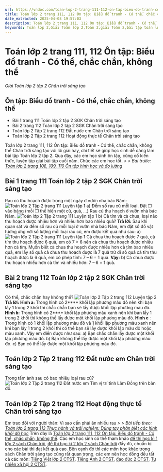 ```yaml
---
url: https://vndoc.com/toan-lop-2-trang-111-112-on-tap-bieu-do-tranh-co-the-chac-chan-khong-the-266508
title: Toán lớp 2 trang 111, 112 Ôn tập: Biểu đồ tranh - Có thể, chắc chắn, không thể - Giải Toán lớp 2 tập 2 Chân trời sáng tạo - VnDoc.com
date_extracted: 2025-04-08 19:57:03
description: Toán lớp 2 trang 111, 112 Ôn tập: Biểu đồ tranh - Có thể, chắc chắn, không thể Chân trời sáng tạo được biên soạn có lời giải giúp cho các em học sinh tham khảo, ôn tập, củng cố các kiến thức môn Toán 2 tập 2 thêm tốt hơn.
keywords: Toán lớp 2,Giải Toán lớp 2,Toán 2,giải Toán 2,bài tập toán lớp 2,toan lop 2,toán lớp 2 tập 2,toán 2 tập 2,học toán lớp 2,toán lớp 2 sách Chân trời,toán lớp 2 chân trời sáng tạo,Sách giáo khoa lớp 2 Chân trời sáng tạo,Toán lớp 2 trang 109 chân trời sáng tạo,Toán lớp 2 trang 111 chân trời sáng tạo tập 2,Toán lớp 2 trang 112 tập 2
---
```


# Toán lớp 2 trang 111, 112 Ôn tập: Biểu đồ tranh - Có thể, chắc chắn, không thể
 _Giải Toán lớp 2 tập 2 Chân trời sáng tạo_
## Ôn tập: Biểu đồ tranh - Có thể, chắc chắn, không thể
  * Bài 1 trang 111 Toán lớp 2 tập 2 SGK Chân trời sáng tạo
  * Bài 2 trang 112 Toán lớp 2 tập 2 SGK Chân trời sáng tạo
  * Toán lớp 2 Tập 2 trang 112 Đất nước em Chân trời sáng tạo
  * Toán lớp 2 Tập 2 trang 112 Hoạt động thực tế Chân trời sáng tạo

Toán lớp 2 trang 111, 112 Ôn tập: Biểu đồ tranh - Có thể, chắc chắn, không thể Chân trời sáng tạo với lời giải hay, chi tiết sẽ giúp học sinh dễ dàng làm bài tập Toán lớp 2 tập 2. Qua đây, các em học sinh ôn tập, củng cố kiến thức, luyện tập giải bài tập cuối năm. Chúc các em học tốt.
_> > Bài trước: [Toán lớp 2 trang 108, 109, 110 Ôn tập hình học và đo lường](<https://vndoc.com/toan-lop-2-trang-108-109-110-on-tap-hinh-hoc-va-do-luong-266496>)_
## **Bài 1 trang 111 Toán lớp 2 tập 2 SGK Chân trời sáng tạo**
Rau củ thu hoạch được trong một ngày ở vườn nhà bác Năm:
![Toán lớp 2 Tập 2 trang 111 Luyện tập 1](https://i.vdoc.vn/data/image/2022/05/27/toan-lop-2-trang-108-109-110-1.jpg)
a\) Đếm số rau củ mỗi loại. Đặt ❒ vào bảng \(mỗi ❒ thể hiện một củ, quả, …\)
Rau củ thu hoạch ở vườn nhà bác Năm.
![Toán lớp 2 Tập 2 trang 111 Luyện tập 1](https://i.vdoc.vn/data/image/2022/05/27/toan-lop-2-trang-108-109-110-2.jpg)
b\) Cà tím và cà chua, loại nào thu hoạch được nhiều hơn và nhiều hơn bao nhiêu quả?
**Trả lời:**
Sau khi quan sát và đếm số rau củ mỗi loại ở vườn nhà bác Năm, em đặt số đồ vật tương ứng với số lượng mỗi loại rau củ, em được kết quả như sau:
a\)
![Toán lớp 2 Tập 2 trang 111 Luyện tập 1](https://i.vdoc.vn/data/image/2022/05/27/toan-lop-2-trang-108-109-110-3.jpg)
Cà chua thu hoạch được 7 quả, cà tím thu hoạch được 6 quả, em có 7 > 6 nên cà chua thu hoạch được nhiều hơn cà tím.
Muốn biết cà chua thu hoạch được nhiều hơn cà tím bao nhiêu quả, em lấy số quả cà chua thu hoạch được là 7 quả trừ đi số quả cà tím thu hoạch được là 6 quả, em có phép tính: 7 – 6 = 1 quả.
**Vậy:**
b\) Cà chua được thu hoạch nhiều hơn cà tím và nhiều hơn: 7 – 6 = 1 quả.
## **Bài 2 trang 112 Toán lớp 2 tập 2 SGK Chân trời sáng tạo**
Có thể, chắc chắn hay không thể?
![Toán lớp 2 Tập 2 trang 112 Luyện tập 2](https://i.vdoc.vn/data/image/2022/05/27/toan-lop-2-trang-108-109-110-4.jpg)
**Trả lời:**
**Hình a:** Trong hình có 2**** khối lập phương màu đỏ nên khi bạn lấy 1 trong 2 khối thì chắc chắn bạn sẽ lấy được khối lập phương màu đỏ.
**Hình b:** Trong hình có 2**** khối lập phương màu xanh nên khi bạn lấy 1 trong 2 khối thì không thể lấy được một khối lập phương màu đỏ.
**Hình c** : Trong hình có 1 khối lập phương màu đỏ và 1 khối lập phương màu xanh nên khi bạn lấy 1 trong 2 khối thì có thể bạn sẽ lấy được khối lập màu đỏ hoặc màu xanh.
Vậy em điền được như sau:
a\) Bạn chắc chắn lấy được một khối lập phương màu đỏ.
b\) Bạn không thể lấy được một khối lập phương màu đỏ.
c\) Bạn có thể lấy được một khối lập phương màu đỏ.
## **Toán lớp 2 Tập 2 trang 112 Đất nước em Chân trời sáng tạo**
Trong tấm ảnh sau có bao nhiêu loại rau củ?
![Toán lớp 2 Tập 2 trang 112 Đất nước em](https://i.vdoc.vn/data/image/2022/05/27/toan-lop-2-trang-108-109-110-5.jpg)
Tìm vị trí tỉnh Lâm Đồng trên bản đồ.
## **Toán lớp 2 Tập 2 trang 112 Hoạt động thực tế Chân trời sáng tạo**
Em trao đổi với người thân: Vì sao cần phải ăn nhiều rau
 _> > Bài tiếp theo: [Toán lớp 2 trang 113 Thực hành và trải nghiệm: Dùng tay phân biệt các hình khối đã học](<https://vndoc.com/toan-lop-2-trang-113-chan-troi-266525>)_
Trên đây là [Toán lớp 2 trang 111, 112 Ôn tập: Biểu đồ tranh - Có thể, chắc chắn, không thể](<https://vndoc.com/toan-lop-2-trang-111-112-on-tap-bieu-do-tranh-co-the-chac-chan-khong-the-266508>). Các em học sinh có thể tham khảo [đề thi học kì 1 lớp 2 sách Chân trời](<https://vndoc.com/de-thi-hoc-ki-1-lop2>), [đề thi học kì 2 lớp 2 sách Chân trời](<https://vndoc.com/de-thi-hoc-ki-2-lop2>) đầy đủ, chuẩn bị cho các bài thi đạt kết quả cao. Bên cạnh đó thì các môn học khác trong sách Chân trời sáng tạo cũng rất quan trọng, các em nên học đồng đều tất cả các môn: [Tiếng Việt lớp 2 CTST](<https://vndoc.com/tieng-viet-lop-2-sach-chan-troi-sang-tao>), [Tiếng Anh 2 CTST](<https://vndoc.com/giai-family-friends-special-edittion-grade2>), [đạo đức 2 CTST](<https://vndoc.com/dao-duc-2-sach-chan-troi-sang-tao>), [Tự nhiên xã hội 2 CTST](<https://vndoc.com/tu-nhien-va-xa-hoi-2-chan-troi-sang-tao>).
